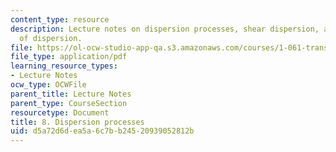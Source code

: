 ```yaml
---
content_type: resource
description: Lecture notes on dispersion processes, shear dispersion, and other mechanisms
  of dispersion.
file: https://ol-ocw-studio-app-qa.s3.amazonaws.com/courses/1-061-transport-processes-in-the-environment-fall-2008/d5a72d6dea5a6c7bb24520939052812b_lec_08.pdf
file_type: application/pdf
learning_resource_types:
- Lecture Notes
ocw_type: OCWFile
parent_title: Lecture Notes
parent_type: CourseSection
resourcetype: Document
title: 8. Dispersion processes
uid: d5a72d6d-ea5a-6c7b-b245-20939052812b
---
```

